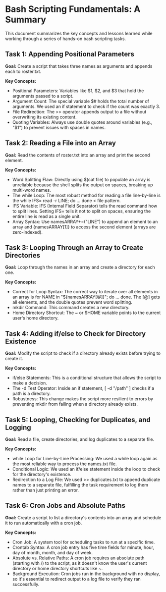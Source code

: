 # Bash Scripting Fundamentals: A Summary

This document summarizes the key concepts and lessons learned while working through a series of hands-on bash scripting tasks.

## Task 1: Appending Positional Parameters

**Goal:** Create a script that takes three names as arguments and appends each to roster.txt.

**Key Concepts:**
- Positional Parameters: Variables like $1, $2, and $3 that hold the arguments passed to a script.
- Argument Count: The special variable $# holds the total number of arguments. We used an if statement to check if the count was exactly 3.
- File Redirection: The >> operator appends output to a file without overwriting its existing content.
- Quoting Variables: Always use double quotes around variables (e.g., "$1") to prevent issues with spaces in names.

## Task 2: Reading a File into an Array

**Goal:** Read the contents of roster.txt into an array and print the second element.

**Key Concepts:**
- Word Splitting Flaw: Directly using $(cat file) to populate an array is unreliable because the shell splits the output on spaces, breaking up multi-word names.
- The while Loop: The most robust method for reading a file line-by-line is the while IFS= read -r LINE; do ... done < file pattern.
- IFS Variable: IFS (Internal Field Separator) tells the read command how to split lines. Setting IFS= tells it not to split on spaces, ensuring the entire line is read as a single unit.
- Array Syntax: Use namesARRAY+=("LINE") to append an element to an array and {namesARRAY[1]} to access the second element (arrays are zero-indexed).

## Task 3: Looping Through an Array to Create Directories

**Goal:** Loop through the names in an array and create a directory for each one.

**Key Concepts:**
- Correct for Loop Syntax: The correct way to iterate over all elements in an array is for NAME in "${namesARRAY[@]}"; do ... done. The [@] gets all elements, and the double quotes prevent word splitting.
- mkdir Command: This command creates a new directory.
- Home Directory Shortcut: The ~ or $HOME variable points to the current user's home directory.

## Task 4: Adding if/else to Check for Directory Existence

**Goal:** Modify the script to check if a directory already exists before trying to create it.

**Key Concepts:**
- if/else Statements: This is a conditional structure that allows the script to make a decision.
- The -d Test Operator: Inside an if statement, [ -d "/path" ] checks if a path is a directory.
- Robustness: This change makes the script more resilient to errors by preventing mkdir from failing when a directory already exists.

## Task 5: Looping, Checking for Duplicates, and Logging

**Goal:** Read a file, create directories, and log duplicates to a separate file.

**Key Concepts:**
- while Loop for Line-by-Line Processing: We used a while loop again as the most reliable way to process the names.txt file.
- Conditional Logic: We used an if/else statement inside the loop to check for the directory's existence.
- Redirection to a Log File: We used >> duplicates.txt to append duplicate names to a separate file, fulfilling the task requirement to log them rather than just printing an error.

## Task 6: Cron Jobs and Absolute Paths

**Goal:** Create a script to list a directory's contents into an array and schedule it to run automatically with a cron job.

**Key Concepts:**
- Cron Job: A system tool for scheduling tasks to run at a specific time.
- Crontab Syntax: A cron job entry has five time fields for minute, hour, day of month, month, and day of week.
- Absolute vs. Relative Paths: A cron job requires an absolute path (starting with /) to the script, as it doesn't know the user's current directory or home directory shortcuts like ~.
- Background Execution: Cron jobs run in the background with no display, so it's essential to redirect output to a log file to verify they ran successfully.
